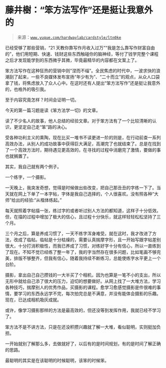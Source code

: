 # 藤井樹：“笨方法写作”还是挺让我意外的

> 来源：[`www.yuque.com/hardwaylab/cardstyle/ltn0ke`](https://www.yuque.com/hardwaylab/cardstyle/ltn0ke)



已经受够了那些营销，“21 天教你靠写作月收入过万”“我是怎么靠写作财富自由的”，他们用短期、快速、钱财这些东西触碰你的脑神经，等付了钱学完整个课程之后才发现能学到的东西微乎其微，毕竟最精华的内容都在文案上了。 

笨方法写作在这种狂热的营销中则”涅而不缁”。全民焦虑的时代中，一波求快的浪潮刮了起来，一些不良媒体发布宣扬“年少有为”、“二十而立”的观点，从众人口袋拿了钱，将焦虑放入了众人心中。在这时还有人提出“笨方法写作”还是挺让我意外的，也格外的吸引我。 

至于内容究竟怎样？时间会证明一切。 

今天的第一篇习题是读《笨方法学一切》的文章。 

读了不少名人的故事，他人总结的经验文章。对于笨方法有了一个比较清晰的认识，更坚定自己走“笨”路的决心。 

受各种功利主义的熏陶，现在比买一堆书不读更进一阶的则是，在行动前查一系列高效办法，从别人的成功故事中获得巨大满足，高潮完了也就结束了。总是在找到了一个高效方法时，期待遇见更高效的，在寻找的过程中消磨完了激情，要做的事也就搁置了。 

其实，我自己就有两个例子。 

一个练字，一个摄影。 

一天晚上，我突发奇想，觉得是时候做出些改变，把自己那丑丑的字练一下了。当天就在网上下单了一本字帖，字体是我自己选择的，个人很喜欢。没有照各种“大师”给出的经验:“从楷体练起。” 

每天就照着字帖描一张，练过字的或者听过别人方法的都知道，这样子十分低效。但，在描的过程中增加了极大的信心，且过程十分快乐，就这样轻轻松松坚持了三个月。 

三个月之后，算是养成习惯了，一天不练字浑身难受。就在这时，我才改进了方法，改成了临帖。临帖是十分枯燥的，需要认真揣摩字形，且一开始写跟字帖差别很大，十分打消积极性，而我已养成了习惯，对练好字十分有信心，所以一直练到了现在。不知不觉已经练了整一年了，我的字当然存在很多问题，比如笔画不够完美，排版不够整齐，但我有信心，随着我持续不断练习，总能使练字水平更上一个台阶。 

摄影，拿出自己自己攒钱的一大半买了个相机，因为也算是一笔不小的支出，所以无形中就给自己添了很大的压力，迫切的想要做好。从网上找了一大堆方法，学习各种技巧，揣摩别人的优秀作品，买摄影的课程。愈学习愈感觉摄影是件很难的事情，要学习的东西永远学不完，每次拍完总是不满意，并没有能体会摄影的乐趣。现在，已达成相机吸灰成就。 

或许，像学习摄影那样的方法是最高效的，但还没等到发挥作用，我就已经不学习了。 

笨方法不是不讲方法，只是在还没积攒兴趣就了解一大堆，看似聪明，实则挺加负担。 

一开始就别了解那么多，去做就好了，以后有的是时间规划，有的是时间了解正确的思路。 

最聪明的其实是在该聪明的时候聪明，该笨的时候笨。